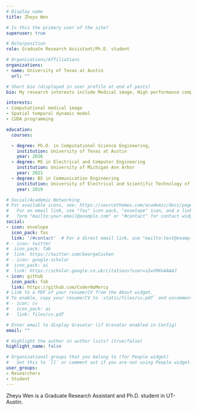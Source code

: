 ```yaml
---
# Display name
title: Zheyu Wen

# Is this the primary user of the site?
superuser: true

# Role/position
role: Graduate Research Assistant/Ph.D. student

# Organizations/Affiliations
organizations:
- name: University of Texas at Austin
  url: ""

# Short bio (displayed in user profile at end of posts)
bio: My research interests include Medical image, High performance computing, Machine Learning .

interests:
- Computational medical image
- Spatial temporal dynamic model
- CUDA programming

education:
  courses:

  - degree: Ph.D. in Computational Science Engineering,
    institution: University of Texas at Austin
    year: 2026
  - degree: MS in Electrical and Computer Engineering
    institution: University of Michigan Ann Arbor
    year: 2021
  - degree: BS in Communication Engineering
    institution: University of Electrical and Scientific Technology of China 
    year: 2019

# Social/Academic Networking
# For available icons, see: https://sourcethemes.com/academic/docs/page-builder/#icons
#   For an email link, use "fas" icon pack, "envelope" icon, and a link in the
#   form "mailto:your-email@example.com" or "#contact" for contact widget.
social:
- icon: envelope
  icon_pack: fas
  link: '/#contact'  # For a direct email link, use "mailto:test@example.org".
# - icon: twitter
#  icon_pack: fab
#  link: https://twitter.com/GeorgeCushen
# - icon: google-scholar
#  icon_pack: ai
#  link: https://scholar.google.co.uk/citations?user=sIwtMXoAAAAJ
- icon: github
  icon_pack: fab
  link: https://github.com/CoderNoMercy
# Link to a PDF of your resume/CV from the About widget.
# To enable, copy your resume/CV to `static/files/cv.pdf` and uncomment the lines below.
# - icon: cv
#   icon_pack: ai
#   link: files/cv.pdf

# Enter email to display Gravatar (if Gravatar enabled in Config)
email: ""

# Highlight the author in author lists? (true/false)
highlight_name: false

# Organizational groups that you belong to (for People widget)
#   Set this to `[]` or comment out if you are not using People widget.
user_groups:
- Researchers
- Student
---
```


Zheyu Wen is a Graduate Research Assistant and Ph.D. student in UT-Austin.

